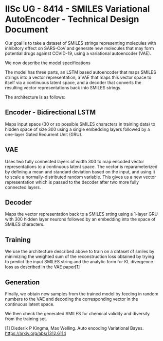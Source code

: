 # IISc UG - 8414 - SMILES Variational AutoEncoder - Technical Design Document

Our goal is to take a dataset of SMILES strings representing molecules with inhibitory effect on SARS-CoV and generate new molecules that may form potential drugs against COVID-19, using a variational autoencoder (VAE).

We now describe the model specifications

The model has three parts, an LSTM based autoencoder that maps SMILES strings into a vector representation, a VAE that maps this vector space to itself via a continuous latent space, and a decoder that converts the resulting vector representations back into SMILES strings.

The architecture is as follows:

## Encoder - Bidirectional LSTM 
Maps input space (30 or so possible SMILES characters in training data) to hidden space of size 300 using a single embedding layers followed by a one-layer Gated Recurrent Unit (GRU).

## VAE
Uses two fully connected layers of width 300 to map encoded vector representations to a continuous latent space. The vector is reparameterized by defining a mean and standard deviation based on the input, and using it to scale a normally-distributed random variable. This gives us a new vector representation which is passed to the decoder after two more fully connected layers.

## Decoder
Maps the vector representation back to a SMILES srting using a 1-layer GRU with 300 hidden layer neurons followed by an embedding into the space of SMILES characters.

## Training

We use the architecture described above to train on a dataset of smiles by minimizing the weighted sum of the reconstruction loss obtained by trying to predict the input SMILES string and the analytic form for KL divergence loss as described in the VAE paper[1]

## Generation
Finally, we obtain new samples from the trained model by feeding in random numbers to the VAE and decoding the corresponding vector in the continuous latent space.

We then check the generated SMILES for chemical validity and diversity from the training set.

[1] Diederik P Kingma, Max Welling. Auto encoding Variational Bayes. https://arxiv.org/abs/1312.6114
